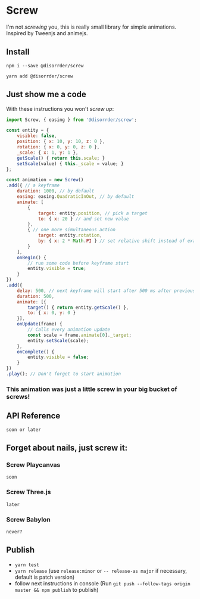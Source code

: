 # Screw

I'm not _screwing_ you, this is really small library for simple animations. Inspired by Tweenjs and animejs.

## Install

```
npm i --save @disorrder/screw
```

```
yarn add @disorrder/screw
```

## Just show me a code

With these instructions you won't _screw up_:

```javascript
import Screw, { easing } from '@disorrder/screw';

const entity = {
    visible: false,
    position: { x: 10, y: 10, z: 0 },
    rotation: { x: 0, y: 0, z: 0 },
    _scale: { x: 1, y: 1 },
    getScale() { return this.scale; }
    setScale(value) { this._scale = value; }
};

const animation = new Screw()
.add({ // a keyframe
    duration: 1000, // by default
    easing: easing.QuadraticInOut, // by default
    animate: [
        {
            target: entity.position, // pick a target
            to: { x: 20 } // and set new value
        },
        { // one more simultaneous action
            target: entity.rotation,
            by: { x: 2 * Math.PI } // set relative shift instead of exact value
        }
    ],
    onBegin() {
        // run some code before keyframe start
        entity.visible = true;
    }
})
.add({
    delay: 500, // next keyframe will start after 500 ms after previous end
    duration: 500,
    animate: [{
        target() { return entity.getScale() },
        to: { x: 0, y: 0 }
    }],
    onUpdate(frame) {
        // Calls every animation update
        const scale = frame.animate[0]._target;
        entity.setScale(scale);
    },
    onComplete() {
        entity.visible = false;
    }
})
.play(); // Don't forget to start animation
```

### This animation was just a little screw in your big bucket of screws!

## API Reference

`soon or later`

## Forget about nails, just screw it:

### Screw Playcanvas

`soon`

### Screw Three.js

`later`

### Screw Babylon

`never?`

## Publish

- `yarn test`
- `yarn release` (use `release:minor` or `-- release-as major` if necessary, default is patch version)
- follow next instructions in console (Run `git push --follow-tags origin master && npm publish` to publish)

